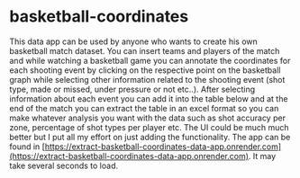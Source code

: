 # basketball-coordinates
This data app can be used by anyone who wants to create his own basketball match dataset.
You can insert teams and players of the match and while watching a basketball game you can 
annotate the coordinates for each shooting event by clicking on the respective point on the
basketball graph while selecting other information related to the shooting event 
(shot type, made or missed, under pressure or not etc..). After selecting information about
each event you can add it into the table below and at the end of the match you can extract
the table in an excel format so you can make whatever analysis you want with the data such as
shot accuracy per zone, percentage of shot types per player etc. The UI could be much much better
but I put all my effort on just adding the functionality.
The app can be found in [https://extract-basketball-coordinates-data-app.onrender.com](https://extract-basketball-coordinates-data-app.onrender.com).
It may take several seconds to load.
